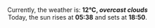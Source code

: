 <p  align="center"><br/>Currently, the weather is: <b> 12°C, <i>overcast clouds</i></b></br>Today, the sun rises at <b>05:38</b> and sets at <b>18:50</b>.</p>